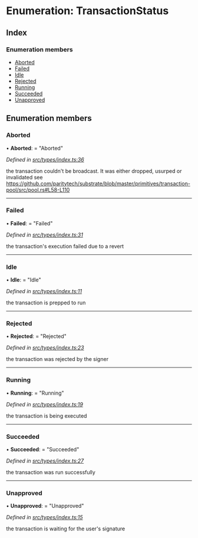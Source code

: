 # Enumeration: TransactionStatus

## Index

### Enumeration members

* [Aborted](_src_types_index_.transactionstatus.md#aborted)
* [Failed](_src_types_index_.transactionstatus.md#failed)
* [Idle](_src_types_index_.transactionstatus.md#idle)
* [Rejected](_src_types_index_.transactionstatus.md#rejected)
* [Running](_src_types_index_.transactionstatus.md#running)
* [Succeeded](_src_types_index_.transactionstatus.md#succeeded)
* [Unapproved](_src_types_index_.transactionstatus.md#unapproved)

## Enumeration members

###  Aborted

• **Aborted**: = "Aborted"

*Defined in [src/types/index.ts:36](https://github.com/PolymathNetwork/polymesh-sdk/blob/6f0a424/src/types/index.ts#L36)*

the transaction couldn't be broadcast. It was either dropped, usurped or invalidated
see https://github.com/paritytech/substrate/blob/master/primitives/transaction-pool/src/pool.rs#L58-L110

___

###  Failed

• **Failed**: = "Failed"

*Defined in [src/types/index.ts:31](https://github.com/PolymathNetwork/polymesh-sdk/blob/6f0a424/src/types/index.ts#L31)*

the transaction's execution failed due to a revert

___

###  Idle

• **Idle**: = "Idle"

*Defined in [src/types/index.ts:11](https://github.com/PolymathNetwork/polymesh-sdk/blob/6f0a424/src/types/index.ts#L11)*

the transaction is prepped to run

___

###  Rejected

• **Rejected**: = "Rejected"

*Defined in [src/types/index.ts:23](https://github.com/PolymathNetwork/polymesh-sdk/blob/6f0a424/src/types/index.ts#L23)*

the transaction was rejected by the signer

___

###  Running

• **Running**: = "Running"

*Defined in [src/types/index.ts:19](https://github.com/PolymathNetwork/polymesh-sdk/blob/6f0a424/src/types/index.ts#L19)*

the transaction is being executed

___

###  Succeeded

• **Succeeded**: = "Succeeded"

*Defined in [src/types/index.ts:27](https://github.com/PolymathNetwork/polymesh-sdk/blob/6f0a424/src/types/index.ts#L27)*

the transaction was run successfully

___

###  Unapproved

• **Unapproved**: = "Unapproved"

*Defined in [src/types/index.ts:15](https://github.com/PolymathNetwork/polymesh-sdk/blob/6f0a424/src/types/index.ts#L15)*

the transaction is waiting for the user's signature
